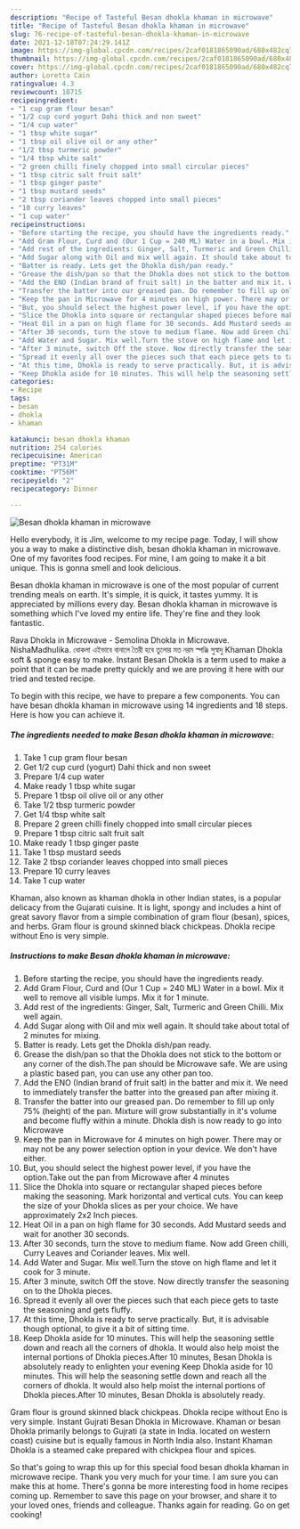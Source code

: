 ```yaml
---
description: "Recipe of Tasteful Besan dhokla khaman in microwave"
title: "Recipe of Tasteful Besan dhokla khaman in microwave"
slug: 76-recipe-of-tasteful-besan-dhokla-khaman-in-microwave
date: 2021-12-18T07:24:29.141Z
image: https://img-global.cpcdn.com/recipes/2caf0181865090ad/680x482cq70/besan-dhokla-khaman-in-microwave-recipe-main-photo.jpg
thumbnail: https://img-global.cpcdn.com/recipes/2caf0181865090ad/680x482cq70/besan-dhokla-khaman-in-microwave-recipe-main-photo.jpg
cover: https://img-global.cpcdn.com/recipes/2caf0181865090ad/680x482cq70/besan-dhokla-khaman-in-microwave-recipe-main-photo.jpg
author: Loretta Cain
ratingvalue: 4.3
reviewcount: 10715
recipeingredient:
- "1 cup gram flour besan"
- "1/2 cup curd yogurt Dahi thick and non sweet"
- "1/4 cup water"
- "1 tbsp white sugar"
- "1 tbsp oil olive oil or any other"
- "1/2 tbsp turmeric powder"
- "1/4 tbsp white salt"
- "2 green chilli finely chopped into small circular pieces"
- "1 tbsp citric salt fruit salt"
- "1 tbsp ginger paste"
- "1 tbsp mustard seeds"
- "2 tbsp coriander leaves chopped into small pieces"
- "10 curry leaves"
- "1 cup water"
recipeinstructions:
- "Before starting the recipe, you should have the ingredients ready."
- "Add Gram Flour, Curd and (Our 1 Cup = 240 ML) Water in a bowl. Mix it well to remove all visible lumps. Mix it for 1 minute."
- "Add rest of the ingredients: Ginger, Salt, Turmeric and Green Chilli. Mix well again."
- "Add Sugar along with Oil and mix well again. It should take about total of 2 minutes for mixing."
- "Batter is ready. Lets get the Dhokla dish/pan ready."
- "Grease the dish/pan so that the Dhokla does not stick to the bottom or any corner of the dish.The pan should be Microwave safe. We are using a plastic based pan, you can use any other pan too."
- "Add the ENO (Indian brand of fruit salt) in the batter and mix it. We need to immediately transfer the batter into the greased pan after mixing it."
- "Transfer the batter into our greased pan. Do remember to fill up only 75% (height) of the pan. Mixture will grow substantially in it&#39;s volume and become fluffy within a minute. Dhokla dish is now ready to go into Microwave"
- "Keep the pan in Microwave for 4 minutes on high power. There may or may not be any power selection option in your device. We don&#39;t have either."
- "But, you should select the highest power level, if you have the option.Take out the pan from Microwave after 4 minutes"
- "Slice the Dhokla into square or rectangular shaped pieces before making the seasoning. Mark horizontal and vertical cuts. You can keep the size of your Dhokla slices as per your choice. We have approximately 2x2 Inch pieces."
- "Heat Oil in a pan on high flame for 30 seconds. Add Mustard seeds and wait for another 30 seconds."
- "After 30 seconds, turn the stove to medium flame. Now add Green chilli, Curry Leaves and Coriander leaves. Mix well."
- "Add Water and Sugar. Mix well.Turn the stove on high flame and let it cook for 3 minute."
- "After 3 minute, switch Off the stove. Now directly transfer the seasoning on to the Dhokla pieces."
- "Spread it evenly all over the pieces such that each piece gets to taste the seasoning and gets fluffy."
- "At this time, Dhokla is ready to serve practically. But, it is advisable though optional, to give it a bit of sitting time."
- "Keep Dhokla aside for 10 minutes. This will help the seasoning settle down and reach all the corners of dhokla. It would also help moist the internal portions of Dhokla pieces.After 10 minutes, Besan Dhokla is absolutely ready to enlighten your evening Keep Dhokla aside for 10 minutes. This will help the seasoning settle down and reach all the corners of dhokla. It would also help moist the internal portions of Dhokla pieces.After 10 minutes, Besan Dhokla is absolutely ready."
categories:
- Recipe
tags:
- besan
- dhokla
- khaman

katakunci: besan dhokla khaman 
nutrition: 254 calories
recipecuisine: American
preptime: "PT31M"
cooktime: "PT56M"
recipeyield: "2"
recipecategory: Dinner

---
```



![Besan dhokla khaman in microwave](https://img-global.cpcdn.com/recipes/2caf0181865090ad/680x482cq70/besan-dhokla-khaman-in-microwave-recipe-main-photo.jpg)

Hello everybody, it is Jim, welcome to my recipe page. Today, I will show you a way to make a distinctive dish, besan dhokla khaman in microwave. One of my favorites food recipes. For mine, I am going to make it a bit unique. This is gonna smell and look delicious.

Besan dhokla khaman in microwave is one of the most popular of current trending meals on earth. It's simple, it is quick, it tastes yummy. It is appreciated by millions every day. Besan dhokla khaman in microwave is something which I've loved my entire life. They're fine and they look fantastic.

Rava Dhokla in Microwave - Semolina Dhokla in Microwave. NishaMadhulika. ধোকলা এইভাবে বানালে তৈরী হবে তুলোর মত নরম স্পঞ্জি সুস্বাদু Khaman Dhokla soft &amp; sponge easy to make. Instant Besan Dhokla is a term used to make a point that it can be made pretty quickly and we are proving it here with our tried and tested recipe.


To begin with this recipe, we have to prepare a few components. You can have besan dhokla khaman in microwave using 14 ingredients and 18 steps. Here is how you can achieve it.

<!--inarticleads1-->

##### The ingredients needed to make Besan dhokla khaman in microwave:

1. Take 1 cup gram flour besan
1. Get 1/2 cup curd (yogurt) Dahi thick and non sweet
1. Prepare 1/4 cup water
1. Make ready 1 tbsp white sugar
1. Prepare 1 tbsp oil olive oil or any other
1. Take 1/2 tbsp turmeric powder
1. Get 1/4 tbsp white salt
1. Prepare 2 green chilli finely chopped into small circular pieces
1. Prepare 1 tbsp citric salt fruit salt
1. Make ready 1 tbsp ginger paste
1. Take 1 tbsp mustard seeds
1. Take 2 tbsp coriander leaves chopped into small pieces
1. Prepare 10 curry leaves
1. Take 1 cup water


Khaman, also known as khaman dhokla in other Indian states, is a popular delicacy from the Gujarati cuisine. It is light, spongy and includes a hint of great savory flavor from a simple combination of gram flour (besan), spices, and herbs. Gram flour is ground skinned black chickpeas. Dhokla recipe without Eno is very simple. 

<!--inarticleads2-->

##### Instructions to make Besan dhokla khaman in microwave:

1. Before starting the recipe, you should have the ingredients ready.
1. Add Gram Flour, Curd and (Our 1 Cup = 240 ML) Water in a bowl. Mix it well to remove all visible lumps. Mix it for 1 minute.
1. Add rest of the ingredients: Ginger, Salt, Turmeric and Green Chilli. Mix well again.
1. Add Sugar along with Oil and mix well again. It should take about total of 2 minutes for mixing.
1. Batter is ready. Lets get the Dhokla dish/pan ready.
1. Grease the dish/pan so that the Dhokla does not stick to the bottom or any corner of the dish.The pan should be Microwave safe. We are using a plastic based pan, you can use any other pan too.
1. Add the ENO (Indian brand of fruit salt) in the batter and mix it. We need to immediately transfer the batter into the greased pan after mixing it.
1. Transfer the batter into our greased pan. Do remember to fill up only 75% (height) of the pan. Mixture will grow substantially in it&#39;s volume and become fluffy within a minute. Dhokla dish is now ready to go into Microwave
1. Keep the pan in Microwave for 4 minutes on high power. There may or may not be any power selection option in your device. We don&#39;t have either.
1. But, you should select the highest power level, if you have the option.Take out the pan from Microwave after 4 minutes
1. Slice the Dhokla into square or rectangular shaped pieces before making the seasoning. Mark horizontal and vertical cuts. You can keep the size of your Dhokla slices as per your choice. We have approximately 2x2 Inch pieces.
1. Heat Oil in a pan on high flame for 30 seconds. Add Mustard seeds and wait for another 30 seconds.
1. After 30 seconds, turn the stove to medium flame. Now add Green chilli, Curry Leaves and Coriander leaves. Mix well.
1. Add Water and Sugar. Mix well.Turn the stove on high flame and let it cook for 3 minute.
1. After 3 minute, switch Off the stove. Now directly transfer the seasoning on to the Dhokla pieces.
1. Spread it evenly all over the pieces such that each piece gets to taste the seasoning and gets fluffy.
1. At this time, Dhokla is ready to serve practically. But, it is advisable though optional, to give it a bit of sitting time.
1. Keep Dhokla aside for 10 minutes. This will help the seasoning settle down and reach all the corners of dhokla. It would also help moist the internal portions of Dhokla pieces.After 10 minutes, Besan Dhokla is absolutely ready to enlighten your evening Keep Dhokla aside for 10 minutes. This will help the seasoning settle down and reach all the corners of dhokla. It would also help moist the internal portions of Dhokla pieces.After 10 minutes, Besan Dhokla is absolutely ready.


Gram flour is ground skinned black chickpeas. Dhokla recipe without Eno is very simple. Instant Gujrati Besan Dhokla in Microwave. Khaman or besan Dhokla primarily belongs to Gujrati (a state in India. located on western coast) cuisine but is equally famous in North India also. Instant Khaman Dhokla is a steamed cake prepared with chickpea flour and spices. 

So that's going to wrap this up for this special food besan dhokla khaman in microwave recipe. Thank you very much for your time. I am sure you can make this at home. There's gonna be more interesting food in home recipes coming up. Remember to save this page on your browser, and share it to your loved ones, friends and colleague. Thanks again for reading. Go on get cooking!
